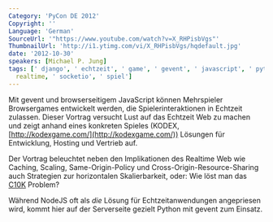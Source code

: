 ```yaml
---
Category: 'PyCon DE 2012'
Copyright: ''
Language: 'German'
SourceUrl: '"https://www.youtube.com/watch?v=X_RHPisbVgs"'
ThumbnailUrl: 'http://i1.ytimg.com/vi/X_RHPisbVgs/hqdefault.jpg'
date: '2012-10-30'
speakers: [Michael P. Jung]
tags: [' django', ' echtzeit', ' game', ' gevent', ' javascript', ' python', ' rabbitmq',
  realtime, ' socketio', ' spiel']
---
```

Mit gevent und browserseitigem JavaScript können Mehrspieler Browsergames
entwickelt werden, die Spielerinteraktionen in Echtzeit zulassen. Dieser
Vortrag versucht Lust auf das Echtzeit Web zu machen und zeigt anhand eines
konkreten Spieles (KODEX, [http://kodexgame.com/](http://kodexgame.com/))
Lösungen für Entwicklung, Hosting und Vertrieb auf.

Der Vortrag beleuchtet neben den Implikationen des Realtime Web wie Caching,
Scaling, Same-Origin-Policy und Cross-Origin-Resource-Sharing auch Strategien
zur horizontalen Skalierbarkeit, oder: Wie löst man das
[C10K](http://www.kegel.com/c10k.html) Problem?

Während NodeJS oft als *die* Lösung für Echtzeitanwendungen angepriesen wird,
kommt hier auf der Serverseite gezielt Python mit gevent zum Einsatz.

